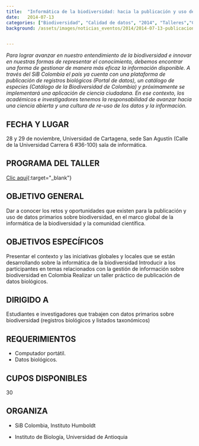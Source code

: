 ```yaml
---
title:  "Informática de la biodiversidad: hacia la publicación y uso de datos primarios sobre biodiversidad"
date:   2014-07-13
categories: ["Biodiversidad", "Calidad de datos", "2014", "Talleres","Convocatorias"]
background: /assets/images/noticias_eventos/2014/2014-07-13-publicacion-uso-datos-primarios1.jpg


---
```


*Para lograr avanzar en nuestro entendimiento de la biodiversidad e innovar en nuestras formas de representar el conocimiento, debemos encontrar una forma de gestionar de manera más eficaz la información disponible. A través del SiB Colombia el país ya cuenta con una plataforma de publicación de registros biológicos (Portal de datos), un catálogo de especies (Catálogo de la Biodiversidad de Colombia) y próximamente se implementará una aplicación de ciencia ciudadana. En ese contexto, los académicos e investigadores tenemos la responsabilidad de avanzar hacia una ciencia abierta y una cultura de re-uso de los datos y la información.*  

## FECHA Y LUGAR

28 y 29 de noviembre, Universidad de Cartagena, sede San Agustín (Calle de la Universidad Carrera 6 #36-100) sala de informática. 

## PROGRAMA DEL TALLER

[Clic aquí](https://docs.google.com/a/humboldt.org.co/document/d/19kv8OV9Bc3urk7lp6fnU17VfS5rJihL9-CPm-gSsxX8/edit){:target="_blank"}  

## OBJETIVO GENERAL

Dar a conocer los retos y oportunidades que existen para la publicación y uso de datos primarios sobre biodiversidad, en el marco global de la informática de la biodiversidad y la comunidad científica.  

## OBJETIVOS ESPECÍFICOS

Presentar el contexto y las iniciativas globales y locales que se están desarrollando sobre la informática de la biodiversidad Introducir a los participantes en temas relacionados con la gestión de información sobre biodiversidad en Colombia Realizar un taller práctico de publicación de datos biológicos.

## DIRIGIDO A

Estudiantes e investigadores que trabajen con datos primarios sobre biodiversidad (registros biológicos y listados taxonómicos)

## REQUERIMIENTOS

+ Computador portátil.
+ Datos biológicos.  

## CUPOS DISPONIBLES

30

## ORGANIZA

* SiB Colombia, Instituto Humboldt

* Instituto de Biología, Universidad de Antioquia


